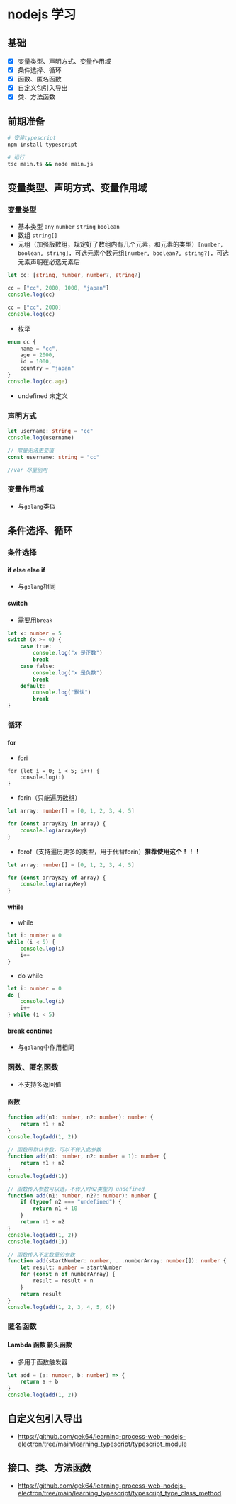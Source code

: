 # nodejs 学习

## 基础
- [x] 变量类型、声明方式、变量作用域
- [x] 条件选择、循环
- [x] 函数、匿名函数
- [x] 自定义包引入导出
- [x] 类、方法函数

## 前期准备
```sh
# 安装typescript
npm install typescript

# 运行
tsc main.ts && node main.js
```

## 变量类型、声明方式、变量作用域
### 变量类型
- 基本类型 `any` `number` `string` `boolean`
- 数组 `string[]`
- 元组（加强版数组，规定好了数组内有几个元素，和元素的类型）`[number, boolean, string]`，可选元素个数元组`[number, boolean?, string?]`，可选元素声明在必选元素后
```ts
let cc: [string, number, number?, string?]

cc = ["cc", 2000, 1000, "japan"]
console.log(cc)

cc = ["cc", 2000]
console.log(cc)
```
- 枚举 
```ts
enum cc {
    name = "cc",
    age = 2000,
    id = 1000,
    country = "japan"
}
console.log(cc.age)
```
- undefined
未定义

### 声明方式
```ts
let username: string = "cc"
console.log(username)

// 常量无法更变值
const username: string = "cc"

//var 尽量别用
```

### 变量作用域
- 与`golang`类似


## 条件选择、循环
### 条件选择
#### if else else if
- 与`golang`相同

#### switch
- 需要用`break`
```ts
let x: number = 5
switch (x >= 0) {
    case true:
        console.log("x 是正数")
        break
    case false:
        console.log("x 是负数")
        break
    default:
        console.log("默认")
        break
}
```

### 循环
#### for
- fori
```tsof
for (let i = 0; i < 5; i++) {
    console.log(i)
}
```
- forin（只能遍历数组）
```ts
let array: number[] = [0, 1, 2, 3, 4, 5]

for (const arrayKey in array) {
    console.log(arrayKey)
}
```
- forof（支持遍历更多的类型，用于代替forin）**推荐使用这个！！！**
```ts
let array: number[] = [0, 1, 2, 3, 4, 5]

for (const arrayKey of array) {
    console.log(arrayKey)
}
```

#### while
- while
```ts
let i: number = 0
while (i < 5) {
    console.log(i)
    i++
}
```
- do while
```ts
let i: number = 0
do {
    console.log(i)
    i++
} while (i < 5)
```
#### break continue
- 与`golang`中作用相同

### 函数、匿名函数
- 不支持多返回值

#### 函数
```ts
function add(n1: number, n2: number): number {
    return n1 + n2
}
console.log(add(1, 2))

// 函数带默认参数，可以不传入此参数
function add(n1: number, n2: number = 1): number {
    return n1 + n2
}
console.log(add(1))

// 函数传入参数可以选，不传入时n2类型为 undefined
function add(n1: number, n2?: number): number {
    if (typeof n2 === "undefined") {
        return n1 + 10
    }
    return n1 + n2
}
console.log(add(1, 2))
console.log(add(1))

// 函数传入不定数量的参数
function add(startNumber: number, ...numberArray: number[]): number {
    let result: number = startNumber
    for (const n of numberArray) {
        result = result + n
    }
    return result
}
console.log(add(1, 2, 3, 4, 5, 6))
```

### 匿名函数
#### Lambda 函数 箭头函数
- 多用于函数触发器
```ts
let add = (a: number, b: number) => {
    return a + b
}
console.log(add(1, 2))
```

## 自定义包引入导出
- https://github.com/gek64/learning-process-web-nodejs-electron/tree/main/learning_typescript/typescript_module

## 接口、类、方法函数
- https://github.com/gek64/learning-process-web-nodejs-electron/tree/main/learning_typescript/typescript_type_class_method